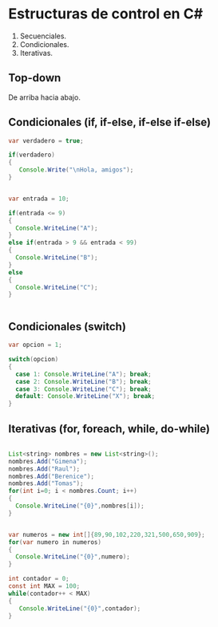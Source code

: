# Estructuras de control en C#


1. Secuenciales.
2. Condicionales.
3. Iterativas.


## Top-down

De arriba hacia abajo.


## Condicionales (if, if-else, if-else if-else)

```java
var verdadero = true;

if(verdadero)
{
   Console.Write("\nHola, amigos");
}


var entrada = 10;

if(entrada <= 9)
{
  Console.WriteLine("A");
}
else if(entrada > 9 && entrada < 99)
{
  Console.WriteLine("B");
}
else
{
  Console.WriteLine("C");
}



```

## Condicionales (switch)

```java
var opcion = 1;

switch(opcion)
{
  case 1: Console.WriteLine("A"); break;
  case 2: Console.WriteLine("B"); break;
  case 3: Console.WriteLine("C"); break;
  default: Console.WriteLine("X"); break;
}

```

## Iterativas (for, foreach, while, do-while)

```java

List<string> nombres = new List<string>();
nombres.Add("Gimena");
nombres.Add("Raul");
nombres.Add("Berenice");
nombres.Add("Tomas");
for(int i=0; i < nombres.Count; i++)
{
  Console.WriteLine("{0}",nombres[i]); 
}


var numeros = new int[]{89,90,102,220,321,500,650,909};
for(var numero in numeros)
{
  Console.WriteLine("{0}",numero);
}

int contador = 0;
const int MAX = 100;
while(contador++ < MAX)
{
   Console.WriteLine("{0}",contador);
}

```


